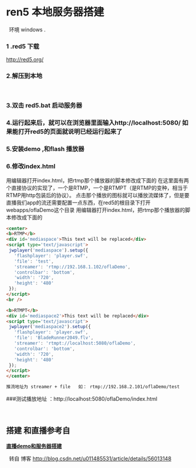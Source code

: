 # ren5 本地服务器搭建
 
环境 windows .

### 1 .red5 下载 

  http://red5.org/ 
  
### 2.解压到本地
 
 ### 3.双击 red5.bat 启动服务器 
 
 ### 4.运行起来后，就可以在浏览器里面输入http://localhost:5080/ 如果能打开red5的页面就说明已经运行起来了
 
 ### 5.安装demo ,和flash 播放器
 
 ### 6.修改index.html 
 
 用编辑器打开index.html，把rtmp那个播放器的脚本修改成下面的
 在这里面有两个直接协议的实现了，一个是RTMP，一个是RTMPT（是RTMP的变种，相当于RTMP用http包装后的协议）。 
点击那个播放的图标就可以播放流媒体了，但是要直播我们app的流还需要配置一点东西，在red5的根目录下打开webapps/oflaDemo这个目录
 用编辑器打开index.html，把rtmp那个播放器的脚本修改成下面的
 
 ```html
 <center>
<b>RTMP</b>
<div id='mediaspace'>This text will be replaced</div>
<script type='text/javascript'>
  jwplayer('mediaspace').setup({
    'flashplayer': 'player.swf',
    'file': 'test',
    'streamer': 'rtmp://192.168.1.102/oflaDemo',
    'controlbar': 'bottom',
    'width': '720',
    'height': '480'
  });
</script>
<br />

<b>RTMPT</b>
<div id='mediaspace2'>This text will be replaced</div>
<script type='text/javascript'>
  jwplayer('mediaspace2').setup({
    'flashplayer': 'player.swf',
    'file': 'BladeRunner2049.flv',
    'streamer': 'rtmpt://localhost:5080/oflaDemo',
    'controlbar': 'bottom',
    'width': '720',
    'height': '480'
  });
</script>
</center>

推流地址为 streamer + file   如： rtmp://192.168.2.101/oflaDemo/test

```
###测试播放地址 ：http://localhost:5080/oflaDemo/index.html

 
## 搭建 和直播参考自
**[直播demo和服务器搭建](/red5/red5.mhtml)**


 
转自 博客 http://blog.csdn.net/u011485531/article/details/56013148


